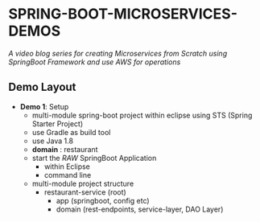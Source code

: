 # SPRING-BOOT-MICROSERVICES-DEMOS
*A video blog series for creating Microservices from Scratch using SpringBoot Framework and use AWS for operations*
## Demo Layout
- **Demo 1**: Setup
  - multi-module spring-boot project within eclipse using STS (Spring Starter Project)
  - use Gradle as build tool
  - use Java 1.8
  - **domain** : restaurant
  - start the *RAW* SpringBoot Application
    - within Eclipse
    - command line
  - multi-module project structure
    - restaurant-service (root)
      - app (springboot, config etc)
      - domain (rest-endpoints, service-layer, DAO Layer)
